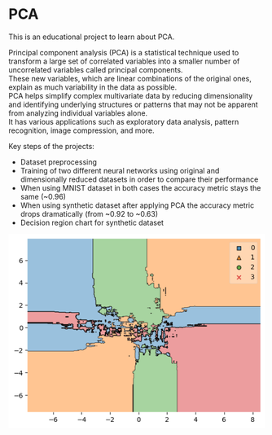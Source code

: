 # PCA

This is an educational project to learn about PCA.

Principal component analysis (PCA) is a statistical technique used to transform a large set of correlated variables into a smaller number of uncorrelated variables called principal components.\
These new variables, which are linear combinations of the original ones, explain as much variability in the data as possible.\
PCA helps simplify complex multivariate data by reducing dimensionality and identifying underlying structures or patterns that may not be apparent from analyzing individual variables alone.\
It has various applications such as exploratory data analysis, pattern recognition, image compression, and more.

Key steps of the projects:
* Dataset preprocessing
* Training of two different neural networks using original and dimensionally reduced datasets in order to compare their performance
* When using MNIST dataset in both cases the accuracy metric stays the same (~0.96)
* When using synthetic dataset after applying PCA the accuracy metric drops dramatically (from ~0.92 to ~0.63)
* Decision region chart for synthetic dataset

![decision_region](decision_region.png)
